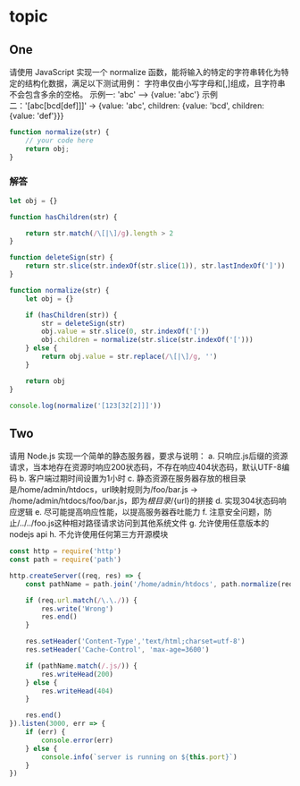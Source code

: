 # topic

## One

请使用 JavaScript 实现一个 normalize 函数，能将输入的特定的字符串转化为特定的结构化数据，满足以下测试用例：
字符串仅由小写字母和[,]组成，且字符串不会包含多余的空格。
示例一: 'abc' --> {value: 'abc'}
示例二：'[abc[bcd[def]]]' -> {value: 'abc', children: {value: 'bcd', children: {value: 'def'}}}

```js
function normalize(str) {
    // your code here
    return obj;
}
```

### 解答

```js
let obj = {}

function hasChildren(str) {

    return str.match(/\[|\]/g).length > 2
}

function deleteSign(str) {
    return str.slice(str.indexOf(str.slice(1)), str.lastIndexOf(']'))
}

function normalize(str) {
    let obj = {}

    if (hasChildren(str)) {
        str = deleteSign(str)
        obj.value = str.slice(0, str.indexOf('['))
        obj.children = normalize(str.slice(str.indexOf('[')))
    } else {
        return obj.value = str.replace(/\[|\]/g, '')
    }

    return obj
}

console.log(normalize('[123[32[2]]]'))
```

## Two

请用 Node.js 实现一个简单的静态服务器，要求与说明：
a. 只响应.js后缀的资源请求，当本地存在资源时响应200状态码，不存在响应404状态码，默认UTF-8编码
b. 客户端过期时间设置为1小时
c. 静态资源在服务器存放的根目录是/home/admin/htdocs，url映射规则为/foo/bar.js -> /home/admin/htdocs/foo/bar.js，即为${根目录}/${url}的拼接
d. 实现304状态码响应逻辑
e. 尽可能提高响应性能，以提高服务器吞吐能力
f. 注意安全问题，防止/../../foo.js这种相对路径请求访问到其他系统文件
g. 允许使用任意版本的nodejs api
h. 不允许使用任何第三方开源模块

```js
const http = require('http')
const path = require('path')

http.createServer((req, res) => {
    const pathName = path.join('/home/admin/htdocs', path.normalize(req.url))

    if (req.url.match(/\.\./)) {
        res.write('Wrong')
        res.end()
    }

    res.setHeader('Content-Type','text/html;charset=utf-8')
    res.setHeader('Cache-Control', 'max-age=3600')

    if (pathName.match(/.js/)) {
        res.writeHead(200)
    } else {
        res.writeHead(404)
    }

    res.end()
}).listen(3000, err => {
    if (err) {
        console.error(err)
    } else {
        console.info(`server is running on ${this.port}`)
    }
})
```